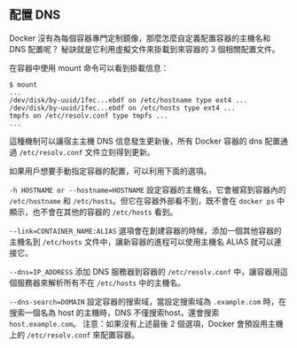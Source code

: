 ## 配置 DNS
Docker 沒有為每個容器專門定制鏡像，那麼怎麼自定義配置容器的主機名和 DNS 配置呢？
秘訣就是它利用虛擬文件來掛載到來容器的 3 個相關配置文件。

在容器中使用 mount 命令可以看到掛載信息：
```
$ mount
...
/dev/disk/by-uuid/1fec...ebdf on /etc/hostname type ext4 ...
/dev/disk/by-uuid/1fec...ebdf on /etc/hosts type ext4 ...
tmpfs on /etc/resolv.conf type tmpfs ...
...
```
這種機制可以讓宿主主機 DNS 信息發生更新後，所有 Docker 容器的 dns 配置通過 `/etc/resolv.conf` 文件立刻得到更新。

如果用戶想要手動指定容器的配置，可以利用下面的選項。

`-h HOSTNAME or --hostname=HOSTNAME`
設定容器的主機名，它會被寫到容器內的 `/etc/hostname` 和 `/etc/hosts`。但它在容器外部看不到，既不會在 `docker ps` 中顯示，也不會在其他的容器的 `/etc/hosts` 看到。

`--link=CONTAINER_NAME:ALIAS`
選項會在創建容器的時候，添加一個其他容器的主機名到 `/etc/hosts` 文件中，讓新容器的進程可以使用主機名 ALIAS 就可以連接它。

`--dns=IP_ADDRESS`
添加 DNS 服務器到容器的 `/etc/resolv.conf` 中，讓容器用這個服務器來解析所有不在 `/etc/hosts` 中的主機名。

`--dns-search=DOMAIN`
設定容器的搜索域，當設定搜索域為 `.example.com` 時，在搜索一個名為 host 的主機時，DNS 不僅搜索host，還會搜索 `host.example.com`。
注意：如果沒有上述最後 2 個選項，Docker 會預設用主機上的 `/etc/resolv.conf` 來配置容器。
